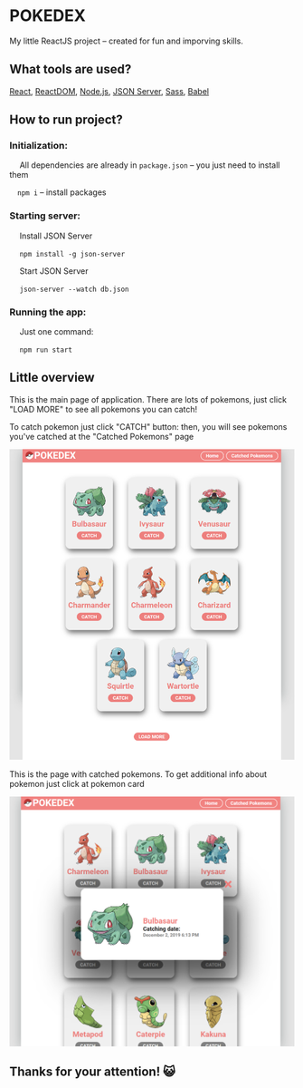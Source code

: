 # POKEDEX
My little ReactJS project – created for fun and imporving skills. 
## What tools are used?
[React](https://github.com/facebook/react/), [ReactDOM](https://github.com/facebook/react/tree/master/packages/react-dom), [Node.js](https://nodejs.org/en/about/), [JSON Server](https://github.com/typicode/json-server), [Sass](https://github.com/sass/sass), [Babel](https://github.com/babel/babel)
## How to run project?
### Initialization:
&emsp; All dependencies are already in `package.json` – you just need to install them

&emsp;`npm i` – install packages
### Starting server:
&emsp; Install JSON Server

&emsp; `npm install -g json-server`

&emsp; Start JSON Server

&emsp; `json-server --watch db.json`

### Running the app:
&emsp; Just one command:

&emsp; `npm run start`

## Little overview
This is the main page of application. There are lots of pokemons, just click "LOAD MORE" to see all pokemons you can catch!

To catch pokemon just click "CATCH" button: then, you will see pokemons you've catched at the "Catched Pokemons" page

![](https://github.com/microdavewave/pokedex/blob/master/project_overview/1.png)


This is the page with catched pokemons. To get additional info about pokemon just click at pokemon card 

![](https://github.com/microdavewave/pokedex/blob/master/project_overview/2.png)

## Thanks for your attention!  :smiley_cat:
